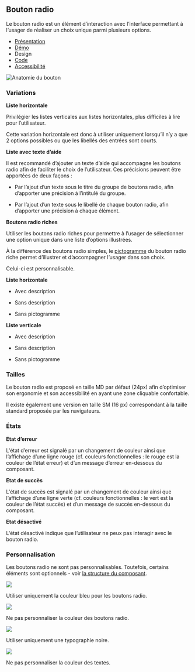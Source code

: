 
## Bouton radio

Le bouton radio est un élément d’interaction avec l’interface permettant à l’usager de réaliser un choix unique parmi plusieurs options.


- [Présentation](../index.md)
- [Démo](../demo/index.md)
- Design
- [Code](../code/index.md)
- [Accessibilité](../accessibility/index.md)



![Anatomie du bouton](../_asset/anatomy/anatomy-1.png)







### Variations

**Liste horizontale**

Privilégier les listes verticales aux listes horizontales, plus difficiles à lire pour l’utilisateur.


Cette variation horizontale est donc à utiliser uniquement lorsqu’il n’y a que 2 options possibles ou que les libellés des entrées sont courts.

**Liste avec texte d’aide**

Il est recommandé d’ajouter un texte d’aide qui accompagne les boutons radio afin de faciliter le choix de l’utilisateur. Ces précisions peuvent être apportées de deux façons :

- Par l’ajout d’un texte sous le titre du groupe de boutons radio, afin d’apporter une précision à l’intitulé du groupe.


- Par l’ajout d’un texte sous le libellé de chaque bouton radio, afin d’apporter une précision à chaque élément.


**Boutons radio riches**

Utiliser les boutons radio riches pour permettre à l’usager de sélectionner une option unique dans une liste d’options illustrées.

À la différence des boutons radio simples, le [pictogramme](../../../../../core/_part/doc/pictogram/index.md) du bouton radio riche permet d’illustrer et d’accompagner l’usager dans son choix.

Celui-ci est personnalisable.

**Liste horizontale**

- Avec description


- Sans description


- Sans pictogramme


**Liste verticale**

- Avec description


- Sans description


- Sans pictogramme


### Tailles

Le bouton radio est proposé en taille MD par défaut (24px) afin d’optimiser son ergonomie et son accessibilité en ayant une zone cliquable confortable.


Il existe également une version en taille SM (16 px) correspondant à la taille standard proposée par les navigateurs.


### États

**Etat d’erreur**

L'état d’erreur est signalé par un changement de couleur ainsi que l’affichage d’une ligne rouge (cf. couleurs fonctionnelles : le rouge est la couleur de l’état erreur) et d’un message d’erreur en-dessous du composant.


**Etat de succès**

L'état de succès est signalé par un changement de couleur ainsi que l’affichage d’une ligne verte (cf. couleurs fonctionnelles : le vert est la couleur de l’état succès) et d’un message de succès en-dessous du composant.


**Etat désactivé**

L'état désactivé indique que l’utilisateur ne peux pas interagir avec le bouton radio.


### **Personnalisation**

Les boutons radio ne sont pas personnalisables. Toutefois, certains éléments sont optionnels - voir [la structure du composant](#bouton-radio).



![](./assets/_asset/custom/do-1.png)

Utiliser uniquement la couleur bleu pour les boutons radio.



![](./assets/_asset/custom/dont-1.png)

Ne pas personnaliser la couleur des boutons radio.





![](./assets/_asset/custom/do-2.png)

Utiliser uniquement une typographie noire.



![](./assets/_asset/custom/dont-2.png)

Ne pas personnaliser la couleur des textes.


